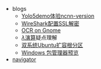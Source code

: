 -   blogs
    -   [Yolo5demo体验ncnn-version](blogs/Android-Yolo5.md)
    -   [WireShark配置SSL解密](blogs/WireShark_SSL_Decrypt.md)
    -   [OCR on Gnome](blogs/Gnome-OCR.md)
    -   [$\lambda$演算](blogs/Lambda-Calculus-Detail.md)疑点理解
    -   [双系统Ubuntu扩容根分区](blogs/Ubuntu-Disk-Resize.md)
    -   [Windows 包管理器预览](blogs/Windows-Pkg-Man.md)
-   [navigator](nav.md)